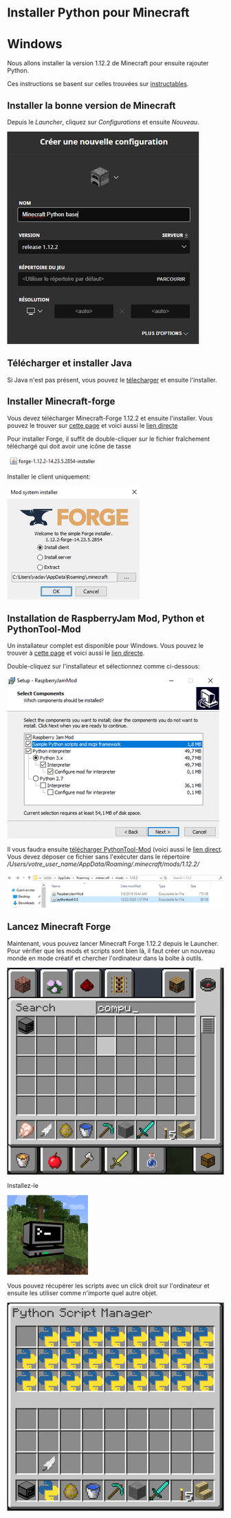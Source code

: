 # Installer Python pour Minecraft
# Windows

Nous allons installer la version 1.12.2 de Minecraft pour ensuite rajouter Python.

Ces instructions se basent sur celles trouvées sur [instructables](https://www.instructables.com/Python-coding-for-Minecraft/).

## Installer la bonne version de Minecraft

Depuis le *Launcher*, cliquez sur *Configurations* et ensuite *Nouveau*.

![](img/fig7-create-new-config.png)

## Télécharger et installer Java

Si Java n'est pas présent, vous pouvez le [télecharger](https://www.java.com/en/download/) et ensuite l'installer.

## Installer Minecraft-forge

Vous devez télécharger Minecraft-Forge 1.12.2 et ensuite l'installer. Vous pouvez le trouver sur [cette page](http://files.minecraftforge.net/maven/net/minecraftforge/forge/index_1.12.2.html) et voici aussi le [lien directe](
https://files.minecraftforge.net/maven/net/minecraftforge/forge/1.12.2-14.23.5.2854/forge-1.12.2-14.23.5.2854-installer.jar)

Pour installer Forge, il suffit de double-cliquer sur le fichier fraîchement téléchargé qui doit avoir une icône de tasse

![](img/forge-icon-java.png)

Installer le client uniquement:

![](img/fig8-forge-install.png)

## Installation de RaspberryJam Mod, Python et PythonTool-Mod

Un installateur complet est disponible pour Windows. Vous pouvez le trouver à [cette page](https://github.com/arpruss/raspberryjammod/releases) et voici aussi le [lien directe](https://github.com/arpruss/raspberryjammod/releases/download/0.94/RaspberryJamMod-Installer.exe).

Double-cliquez sur l'installateur et sélectionnez comme ci-dessous:

![](img/fig9-jammod-select.png)

Il vous faudra ensuite [télécharger PythonTool-Mod](https://ngcm.github.io/PythonTool-Mod/downloads/) (voici aussi le [lien direct](https://github.com/ngcm/PythonTool-Mod/blob/master/mod_jars/1.12.2/pythontool-0.8.jar). Vous devez déposer ce fichier sans l'exécuter dans le répertoire */Users/votre_user_name/AppData/Roaming/.minecraft/mods/1.12.2/*


![](img/fig10-where-are-mods.png)

## Lancez Minecraft Forge

Maintenant, vous pouvez lancer Minecraft Forge 1.12.2 depuis le Launcher. Pour vérifier que les mods et scripts sont bien là, il faut créer un nouveau monde en mode créatif et chercher l'ordinateur dans la boîte à outils. 

![](img/fig11-computer.png)

Installez-le

![](img/fig12-computer.png)

Vous pouvez récupérer les scripts avec un click droit sur l'ordinateur et ensuite les utiliser comme n'importe quel autre objet.


![](img/fig13-computer.png)